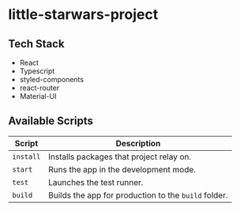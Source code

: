 # little-starwars-project

## Tech Stack

- React
- Typescript
- styled-components
- react-router
- Material-UI

## Available Scripts

| Script    | Description                                          |
| --------- | ---------------------------------------------------- |
| `install` | Installs packages that project relay on.             |
| `start`   | Runs the app in the development mode.                |
| `test`    | Launches the test runner.                            |
| `build`   | Builds the app for production to the `build` folder. |